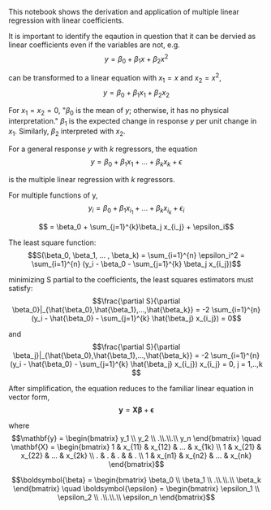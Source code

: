 This notebook shows the derivation and application of multiple linear regression with linear coefficients.

It is important to identify the eqaution in question that it can be dervied as linear coefficients even if the variables are not, e.g.
$$y = \beta_0 + \beta_1 x + \beta_2 x^2$$

can be transformed to a linear equation with $x_1 = x$ and $x_2 = x^2$,
$$y = \beta_0 + \beta_1 x_1 + \beta_2 x_2$$

For $x_1 = x_2 = 0$, "$\beta_0$ is the mean of $y$; otherwise, it has no physical interpretation."   $\beta_1$ is the expected change in response $y$ per unit change in $x_1$.  Similarly, $\beta_2$ interpreted with $x_2$.

For a general response $y$ with $k$ regressors, the equation  
$$y = \beta_0 + \beta_1 x_1 + ... + \beta_k x_k + \epsilon$$  

is the multiple linear regression with $k$ regressors.

For multiple functions of y,
$$y_i = \beta_0 + \beta_1 x_{i_1} + ... + \beta_k x_{i_k} + \epsilon_i$$

$$ = \beta_0 + \sum_{j=1}^{k}\beta_j x_{i_j} + \epsilon_i$$  

The least square function:  
$$S(\beta_0, \beta_1, ... , \beta_k) =  
\sum_{i=1}^{n} \epsilon_i^2 = \sum_{i=1}^{n} (y_i - \beta_0 - \sum_{j=1}^{k} \beta_j x_{i_j})$$  

minimizing S partial to the coefficients, the least squares estimators must satisfy:  
$$\frac{\partial S}{\partial \beta_0}|_{\hat{\beta_0},\hat{\beta_1},...,\hat{\beta_k}} = -2 \sum_{i=1}^{n}(y_i - \hat{\beta_0} - \sum_{j=1}^{k} \hat{\beta_j} x_{i_j}) = 0$$  

and
$$\frac{\partial S}{\partial \beta_j}|_{\hat{\beta_0},\hat{\beta_1},...,\hat{\beta_k}} = -2 \sum_{i=1}^{n}(y_i - \hat{\beta_0} - \sum_{j=1}^{k} \hat{\beta_j} x_{i_j}) x_{i_j} = 0, j = 1,..,k $$  

After simplification, the equation reduces to the familiar linear equation in vector form,
$$\mathbf{y} = \mathbf{X} \boldsymbol{\beta} + \boldsymbol{\epsilon}$$  

where
$$\mathbf{y} = \begin{bmatrix} y_1 \\ y_2 \\ .\\.\\.\\ y_n \end{bmatrix}  \quad
\mathbf{X} = \begin{bmatrix}
1 & x_{11} & x_{12} & ... & x_{1k} \\
1 & x_{21} & x_{22} & ... & x_{2k} \\
. & . & . & & . \\
1 & x_{n1} & x_{n2} & ... & x_{nk}
\end{bmatrix}$$  

$$\boldsymbol{\beta} = \begin{bmatrix} \beta_0 \\ \beta_1 \\ .\\.\\.\\ \beta_k \end{bmatrix}  \quad \boldsymbol{\epsilon} = \begin{bmatrix} \epsilon_1 \\ \epsilon_2 \\ .\\.\\.\\ \epsilon_n \end{bmatrix}$$  

